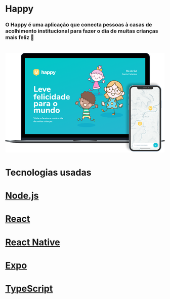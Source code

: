 # Happy
### O Happy é uma aplicação que conecta pessoas à casas de acolhimento institucional para fazer o dia de muitas crianças mais feliz 💜
# <img src="https://github.com/rocketseat-education/nlw-03-omnistack/raw/master/.github/happy.png" alt="demo">
# Tecnologias usadas
# <a href="https://nodejs.org/en/" rel="nofollow">Node.js</a>
# <a href="https://reactjs.org" rel="nofollow">React</a>
# <a href="https://facebook.github.io/react-native/" rel="nofollow">React Native</a>
# <a href="https://expo.io/" rel="nofollow">Expo</a>
# <a href="https://www.typescriptlang.org/" rel="nofollow">TypeScript</a>